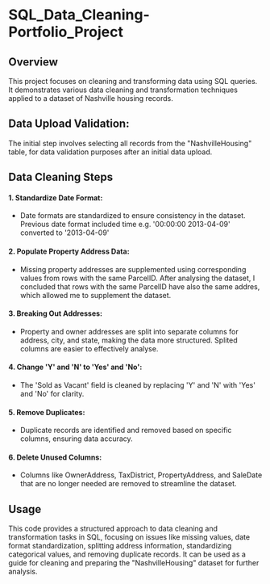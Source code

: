# SQL_Data_Cleaning-Portfolio_Project

## Overview
This project focuses on cleaning and transforming data using SQL queries. It demonstrates various data cleaning and transformation techniques applied to a dataset of Nashville housing records.

## Data Upload Validation:
The initial step involves selecting all records from the "NashvilleHousing" table, for data validation purposes after an initial data upload.

## Data Cleaning Steps
#### 1. Standardize Date Format:
- Date formats are standardized to ensure consistency in the dataset. Previous date format included time e.g. '00:00:00 2013-04-09' converted to '2013-04-09'
#### 2. Populate Property Address Data:
- Missing property addresses are supplemented using corresponding values from rows with the same ParcelID. After analysing the dataset, I concluded that rows with the same ParcelID have also the same addres, which allowed me to supplement the dataset.
#### 3. Breaking Out Addresses:
- Property and owner addresses are split into separate columns for address, city, and state, making the data more structured. Splited columns are easier to effectively analyse. 
#### 4. Change 'Y' and 'N' to 'Yes' and 'No':
- The 'Sold as Vacant' field is cleaned by replacing 'Y' and 'N' with 'Yes' and 'No' for clarity.
#### 5. Remove Duplicates:
- Duplicate records are identified and removed based on specific columns, ensuring data accuracy.
#### 6. Delete Unused Columns:
- Columns like OwnerAddress, TaxDistrict, PropertyAddress, and SaleDate that are no longer needed are removed to streamline the dataset.

## Usage
This code provides a structured approach to data cleaning and transformation tasks in SQL, focusing on issues like missing values, date format standardization, splitting address information, standardizing categorical values, and removing duplicate records. It can be used as a guide for cleaning and preparing the "NashvilleHousing" dataset for further analysis.








